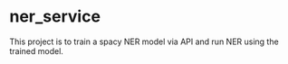 # ner_service
This project is to train a spacy NER model via API and run NER using the trained model.
